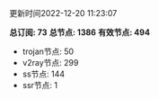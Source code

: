 更新时间2022-12-20 11:23:07

**总订阅: 73**
**总节点: 1386**
**有效节点: 494**
- trojan节点: 50
- v2ray节点: 299
- ss节点: 144
- ssr节点: 1
